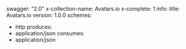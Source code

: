swagger: "2.0"
x-collection-name: Avatars.io
x-complete: 1
info:
  title: Avatars.io
  version: 1.0.0
schemes:
- http
produces:
- application/json
consumes:
- application/json